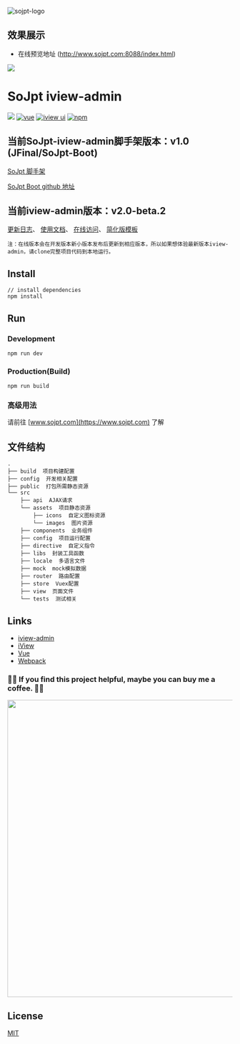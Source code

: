 ![sojpt-logo](http://www.sojpt.com//upload/img/sojpt-logo.png)

## 效果展示

- 在线预览地址 (http://www.sojpt.com:8088/index.html)

<img src="http://files.git.oschina.net/group1/M00/07/4F/PaAvDFyxmh2AI9qrAAHgh2_oqbM530.png?token=d8e5e6855a2accdbb0f4476bd874acd0&ts=1555143197&attname=sojpt-home.png&disposition=inline" align=center />


# SoJpt  iview-admin
[![](https://img.shields.io/travis/iview/iview-admin.svg?style=flat-square)](https://travis-ci.org/iview/iview-admin)
[![vue](https://img.shields.io/badge/vue-2.5.10-brightgreen.svg?style=flat-square)](https://github.com/vuejs/vue)
[![iview ui](https://img.shields.io/badge/iview-3.0.0-brightgreen.svg?style=flat-square)](https://github.com/iview/iview)
[![npm](https://img.shields.io/npm/l/express.svg)]()


## 当前SoJpt-iview-admin脚手架版本：v1.0 (JFinal/SoJpt-Boot)

[SoJpt 脚手架](https://sojpt.com)

[SoJpt Boot github 地址](https://gitee.com/sohnny/SoJpt-Boot)

## 当前iview-admin版本：v2.0-beta.2
[更新日志](https://github.com/iview/iview-admin/releases)、
[使用文档](https://lison16.github.io/iview-admin-doc/#/)、
[在线访问](https://admin.iviewui.com/)、
[简化版模板](https://github.com/iview/iview-admin/tree/template)

`注：在线版本会在开发版本新小版本发布后更新到相应版本，所以如果想体验最新版本iview-admin，请clone完整项目代码到本地运行。`

## Install
```bush
// install dependencies
npm install
```
## Run
### Development
```bush
npm run dev
```
### Production(Build)
```bush
npm run build
```
### 高级用法 

 请前往 [www.sojpt.com](https://www.sojpt.com) 了解

## 文件结构
```shell
.
├── build  项目构建配置
├── config  开发相关配置
├── public  打包所需静态资源
└── src
    ├── api  AJAX请求
    └── assets  项目静态资源
        ├── icons  自定义图标资源
        └── images  图片资源
    ├── components  业务组件
    ├── config  项目运行配置
    ├── directive  自定义指令
    ├── libs  封装工具函数
    ├── locale  多语言文件
    ├── mock  mock模拟数据
    ├── router  路由配置
    ├── store  Vuex配置
    ├── view  页面文件
    └── tests  测试相关
```

## Links

- [iview-admin](https://github.com/iview/iview-admin)
- [iView](https://github.com/iview/iview)
- [Vue](https://github.com/vuejs/vue)
- [Webpack](https://github.com/webpack/webpack)


### 💖💖 If you find this project helpful, maybe you can buy me a coffee. 💖💖

<img src="http://files.git.oschina.net/group1/M00/07/4F/PaAvDFyxkT6AaJurAAKLuyqJhz8185.jpg?token=605f3efbb0e4413921ca0b75bf5834b1&ts=1555140926&attname=sojpt-donate.jpg&disposition=inline" width="666" align=center />

## License
[MIT](http://opensource.org/licenses/MIT)
